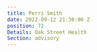 ```yaml
---
title: Perri Smith
date: 2022-09-12 21:38:00 Z
position: 72
Details: Oak Street Health
Section: advisory
---
```


